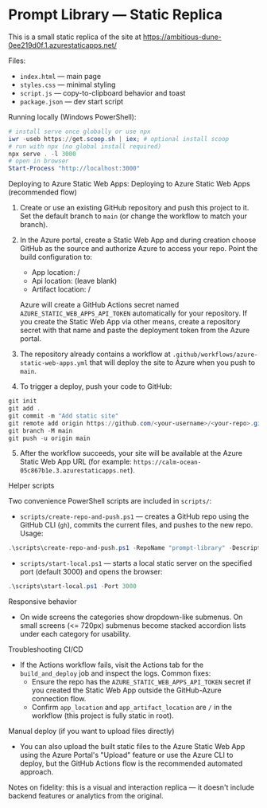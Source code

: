 # Prompt Library — Static Replica

This is a small static replica of the site at https://ambitious-dune-0ee219d0f.1.azurestaticapps.net/

Files:
- `index.html` — main page
- `styles.css` — minimal styling
- `script.js` — copy-to-clipboard behavior and toast
- `package.json` — dev start script

Running locally (Windows PowerShell):

```powershell
# install serve once globally or use npx
iwr -useb https://get.scoop.sh | iex; # optional install scoop
# run with npx (no global install required)
npx serve . -l 3000
# open in browser
Start-Process "http://localhost:3000"
```

Deploying to Azure Static Web Apps:
Deploying to Azure Static Web Apps (recommended flow)

1. Create or use an existing GitHub repository and push this project to it. Set the default branch to `main` (or change the workflow to match your branch).

2. In the Azure portal, create a Static Web App and during creation choose GitHub as the source and authorize Azure to access your repo. Point the build configuration to:
	- App location: /
	- Api location: (leave blank)
	- Artifact location: /

	Azure will create a GitHub Actions secret named `AZURE_STATIC_WEB_APPS_API_TOKEN` automatically for your repository. If you create the Static Web App via other means, create a repository secret with that name and paste the deployment token from the Azure portal.

3. The repository already contains a workflow at `.github/workflows/azure-static-web-apps.yml` that will deploy the site to Azure when you push to `main`.

4. To trigger a deploy, push your code to GitHub:

```powershell
git init
git add .
git commit -m "Add static site"
git remote add origin https://github.com/<your-username>/<your-repo>.git
git branch -M main
git push -u origin main
```

5. After the workflow succeeds, your site will be available at the Azure Static Web App URL (for example: `https://calm-ocean-05c867b1e.3.azurestaticapps.net`).

Helper scripts

Two convenience PowerShell scripts are included in `scripts/`:

- `scripts/create-repo-and-push.ps1` — creates a GitHub repo using the GitHub CLI (`gh`), commits the current files, and pushes to the new repo. Usage:

```powershell
.\scripts\create-repo-and-push.ps1 -RepoName "prompt-library" -Description "Prompt library static site" -Private
```

- `scripts/start-local.ps1` — starts a local static server on the specified port (default 3000) and opens the browser:

```powershell
.\scripts\start-local.ps1 -Port 3000
```

Responsive behavior

- On wide screens the categories show dropdown-like submenus. On small screens (<= 720px) submenus become stacked accordion lists under each category for usability.

Troubleshooting CI/CD

- If the Actions workflow fails, visit the Actions tab for the `build_and_deploy` job and inspect the logs. Common fixes:
	- Ensure the repo has the `AZURE_STATIC_WEB_APPS_API_TOKEN` secret if you created the Static Web App outside the GitHub-Azure connection flow.
	- Confirm `app_location` and `app_artifact_location` are `/` in the workflow (this project is fully static in root).

Manual deploy (if you want to upload files directly)

- You can also upload the built static files to the Azure Static Web App using the Azure Portal's "Upload" feature or use the Azure CLI to deploy, but the GitHub Actions flow is the recommended automated approach.

Notes on fidelity: this is a visual and interaction replica — it doesn't include backend features or analytics from the original.

